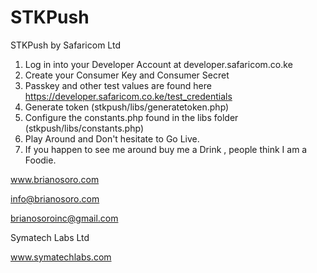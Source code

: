 # STKPush
STKPush by Safaricom Ltd

1. Log in into your Developer Account at developer.safaricom.co.ke
2. Create your Consumer Key and Consumer Secret
3. Passkey and other test values are found here https://developer.safaricom.co.ke/test_credentials 
4. Generate token (stkpush/libs/generatetoken.php)
5. Configure the constants.php found in the libs folder (stkpush/libs/constants.php)
6. Play Around and Don't hesitate to Go Live. 
7. If you happen to see me around buy me a Drink , people think I am a Foodie.

www.brianosoro.com

info@brianosoro.com

brianosoroinc@gmail.com


Symatech Labs Ltd

www.symatechlabs.com

